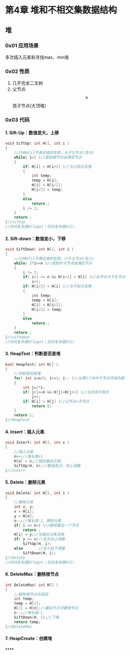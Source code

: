 # 第4章 堆和不相交集数据结构

## 堆

### 0x01 应用场景

多次插入元素和寻找max、min值

### 0x02 性质

1. 几乎完全二叉树
2. 父节点 $$\geq$$ 孩子节点\(大顶堆\)

### **0x03 代码**

#### **1. Sift-Up：数值变大，上移**

```cpp
void SiftUp( int H[], int i )
{
	//只有H[i]不满足堆的性质，大于父节点(变大)
	while( i>1 )//直到根节点或满足节点 
	{
		if( H[i] > H[i/2] )//与父结点互换 
		{
			int temp;
			temp = H[i];
			H[i] = H[i/2];
			H[i/2] = temp;
		}
		else
			return ; 
		i /= 2;
	} 
	return ;
}//siftup
//时间复杂度O(logn)；空间复杂度O(1)
```

#### **2. Sift-down：数值变小，下移**

```cpp
void SiftDown( int H[], int i )
{
	//只有H[i]不满足堆的性质，小于父节点(变小)
	while( 2*i<=n )//直到叶子节点或满足节点 
	{
		i *= 2;
		if( i+1 <= n && H[i+1] > H[i] )//右节点大于左节点 
			i++;	 
		if( H[i/2] < H[i] )//与子结点互换 
		{
			int temp;
			temp = H[i];
			H[i] = H[i/2];
			H[i/2] = temp;
		}
		else
			return ;
	} 
	return ;
}//siftdown 
//时间复杂度O(logn)；空间复杂度O(1)
```

#### **3. HeapTest：判断是否是堆**

```cpp
bool HeapTest( int H[] )
{
	//判断是否是堆 
	for( int i=n/2; i>=1; i-- )//从第1个非叶子节点开始判断 
	{
		int j=2*i;
		if( j+1<=n && H[j]<H[j+1] )//左右孩子取大 
			j++;
		if( H[i] < H[j] )//父节点<子节点 
			return 0;
	}
	return 1;
}//HeapTest 
```

#### **4. Insert：插入元素**

```cpp
void Insert( int H[], int x )
{
	//插入元素
	n++;//堆长度+1
	H[n] = x;//赋给最后元素，
	SiftUp(H, n);//数值变大，向上调整 
}//Insert
```

#### **5. Delete：删除元素**

```cpp
void Delete( int H[], int i ) 
{
	//删除元素
	int x, y;
	x = H[i];
	y = H[n]; 
	n--;//堆长度-1，删除元素 
	if( i == n+1 )//删除最后一个节点 
		return ; 
	H[i] = y;//与最后元素互换
	if( y >= x)//变大向上调整 
		SiftUp(H, i);
	else       //变小向下调整 
		SiftDown(H, i); 
}//Delete
//时间复杂度O(logn)；空间复杂度O(1)
```

#### **6. DeleteMax：删除根节点**

```cpp
int DeleteMax( int H[] )
{
	//删除根节点并返回 
	int temp;
	temp = H[1];
	H[1] = H[n];//最后节点顶替根节点 
	n--;//堆长度-1 
	SiftDown(H, 1);//下移 
	return temp; 
}//DeleteMax 
```

#### 7. HeapCreate：创建堆

\*\*\*\*











